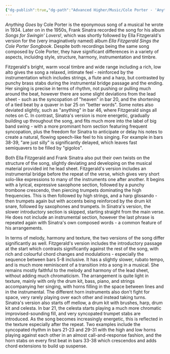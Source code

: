 ```yaml
---
{"dg-publish":true,"dg-path":"Advanced Higher/Music/Cole Porter - 'Anything Goes' Comparison.md","dg-permalink":"music/anything-goes","permalink":"/music/anything-goes/","created":"","updated":""}
---
```


*Anything Goes* by Cole Porter is the eponymous song of a musical he wrote in 1934. Later on in the 1950s, Frank Sinatra recorded the song for his album *Songs for Swingin' Lovers!*, which was shortly followed by Ella Fitzgerald's version for the (very imaginatively named) album *Ella Fitzgerald Sings the Cole Porter Songbook*. Despite both recordings being the same song composed by Cole Porter, they have significant differences in a variety of aspects, incluidng style, structure, harmony, instrumentation and timbre.

Fitzgerald's bright, warm vocal timbre and wide range including a rich, low alto gives the song a relaxed, intimate feel - reinforced by the instrumentation which includes strings, a flute and a harp, but contrasted by punchy brass stabs during the instrumental bridge passage and the ending. Her singing is precise in terms of rhythm, not pushing or pulling much around the beat, however there are some slight deviations from the lead sheet - such as the syncopation of "heaven" in bar 20, and the shortening of a tied beat by a quaver in bar 25 on "better words". Some notes also deviated slightly, such as "anything" in bar 46, where Fitzgerald sings all notes on C. In contrast, Sinatra's version is more energetic, gradually building up throughout the song, and fits much more into the label of big band swing - with a more prominant horn section featuring frequent syncopation, plus the freedom for Sinatra to anticipate or delay his notes to create a natural, flowing speech-like feel to his singing. For example in bars 38-39, "are just silly" is significantly delayed, which leaves fast semiquavers to be filled by "gigolos".

Both Ella Fitzgerald and Frank Sinatra also put their own twists on the structure of the song, slightly deviating and developing on the musical material provided int he lead sheet. Fitzgerald's version includes an instrumental bridge before the repeat of the verse, which gives very short solo-like expressions to many of the instruments one after another. It begins with a lyrical, expressive saxophone section, followed by a punchy trombone crescendo, then piercing trumpets dominating the high frequencies. This is then followed by high strings, and a harp glissando - then trumpets again but with accents being reinforced by the drum kit snare, followed by saxophones and trumpets. In Sinatra's version, the slower introductory section is skipped, starting straight from the main verse. He does not include an instrumental section, however the last phrase is repeated again with Sinatra's own composed words - a common feature of his arrangements.

In terms of melody, harmony and texture, the two versions of the song differ significantly as well. Fitzgerald's version includes the introductory passage at the start which contrasts significantly against the rest of the song, with rich and colourful chord changes and modulations - especially the sequence between bars 5-8 inclusive. It has a slightly slower, rubato tempo, and is much more reminiscent of a transition into a song in a musical. She remains mostly faithful to the melody and harmony of the lead sheet, without adding much chromaticism. The arrangement is quite light in texture, mainly with only the drum kit, bass, piano, and strings accompanying her singing, with horns filling in the space between lines and in the instrumental. The different horn instruments also don't fight for space, very rarely playing over each other and instead taking turns. Sinatra's version also starts off mellow, a drum kit with brushes, harp, drum kit and celesta. In bar 21, the celesta starts playing a much more chromatic improvised-sounding fill, and very syncopated trumpet stabs are introduced. As the song becomes increasingly energetic, this is reflected in the texture especially after the repeat. Two examples include the syncopated rhythm in bars 21-23 and 29-31 with the high and low horns playing against each other in an almost call-and-response fashion, and the horn stabs on every first beat in bars 33-38 which crescendos and adds chord extensions to build up suspense.